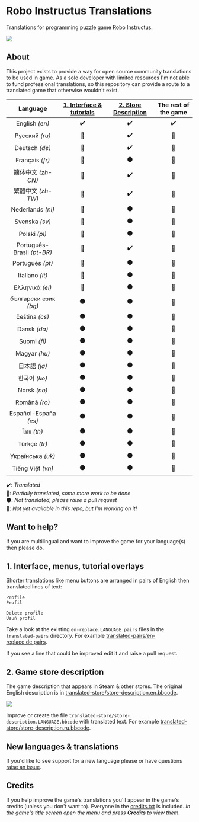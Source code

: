 Robo Instructus Translations
============================
Translations for programming puzzle game Robo Instructus.

![](https://user-images.githubusercontent.com/2331607/61449475-ee2c4c80-a94c-11e9-9390-3832f9c7f1e0.png)

## About
This project exists to provide a way for open source community translations to be used in game. As a solo developer with limited resources I'm not able to fund professional translations, so this repository can provide a route to a translated game that otherwise wouldn't exist.

Language | [1. Interface & tutorials](#1-interface-menus-tutorial-overlays "Interface, menus, tutorial overlays") | [2. Store Description](#2-game-store-description "Game description that appears in Steam & other stores.") | The rest of the game
:---: | :---: | :---: | :---:
English _(en)_ | :heavy_check_mark: | :heavy_check_mark: | :heavy_check_mark:
Русский _(ru)_ | :large_blue_circle: | :heavy_check_mark: | :no_entry_sign:
Deutsch _(de)_ | :large_blue_circle: | :heavy_check_mark: | :no_entry_sign:
Français _(fr)_ | :large_blue_circle: | :black_circle: | :no_entry_sign:
简体中文 _(zh-CN)_ | :large_blue_circle: | :heavy_check_mark: | :no_entry_sign:
繁體中文 _(zh-TW)_ | :large_blue_circle: | :heavy_check_mark: | :no_entry_sign:
Nederlands _(nl)_ | :large_blue_circle: | :black_circle: | :no_entry_sign:
Svenska _(sv)_ | :large_blue_circle: | :black_circle: | :no_entry_sign:
Polski _(pl)_ | :large_blue_circle: | :black_circle: | :no_entry_sign:
Português-Brasil _(pt-BR)_ | :large_blue_circle: | :heavy_check_mark: | :no_entry_sign:
Português _(pt)_ | :large_blue_circle: | :black_circle: | :no_entry_sign:
Italiano _(it)_ | :large_blue_circle: | :black_circle: | :no_entry_sign:
Ελληνικά _(el)_ | :large_blue_circle: | :black_circle: | :no_entry_sign:
български език _(bg)_ | :black_circle: | :black_circle: | :no_entry_sign:
čeština _(cs)_ | :black_circle: | :black_circle: | :no_entry_sign:
Dansk _(da)_ | :black_circle: | :black_circle: | :no_entry_sign:
Suomi _(fi)_ | :black_circle: | :black_circle: | :no_entry_sign:
Magyar _(hu)_ | :black_circle: | :black_circle: | :no_entry_sign:
日本語 _(ja)_ | :black_circle: | :black_circle: | :no_entry_sign:
한국어 _(ko)_ | :black_circle: | :black_circle: | :no_entry_sign:
Norsk _(no)_ | :black_circle: | :black_circle: | :no_entry_sign:
Română _(ro)_ | :black_circle: | :black_circle: | :no_entry_sign:
Español-España _(es)_ | :black_circle: | :black_circle: | :no_entry_sign:
ไทย _(th)_ | :black_circle: | :black_circle: | :no_entry_sign:
Türkçe _(tr)_ | :black_circle: | :black_circle: | :no_entry_sign:
Українська _(uk)_ | :black_circle: | :black_circle: | :no_entry_sign:
Tiếng Việt _(vn)_ | :black_circle: | :black_circle: | :no_entry_sign:

:heavy_check_mark:: _Translated_<br/>
:large_blue_circle:: _Partially translated, some more work to be done_<br/>
:black_circle:: _Not translated, please raise a pull request_<br/>
:no_entry_sign:: _Not yet available in this repo, but I'm working on it!_

## Want to help?
If you are multilingual and want to improve the game for your language(s) then please do.

## 1. Interface, menus, tutorial overlays
Shorter translations like menu buttons are arranged in pairs of English then translated lines of text:
```
Profile
Profil

Delete profile
Usuń profil
```

Take a look at the existing `en-replace.LANGUAGE.pairs` files in the `translated-pairs` directory. For example [translated-pairs/en-replace.de.pairs](./translated-pairs/en-replace.de.pairs).

If you see a line that could be improved edit it and raise a pull request.

## 2. Game store description
The game description that appears in Steam & other stores. The original English description is in [translated-store/store-description.en.bbcode](./translated-store/store-description.en.bbcode).

![](https://user-images.githubusercontent.com/2331607/59967068-293d8a80-951d-11e9-92c4-549bbeafe3a8.png)

Improve or create the file `translated-store/store-description.LANGUAGE.bbcode` with translated text. For example [translated-store/store-description.ru.bbcode](./translated-store/store-description.ru.bbcode).

## New languages & translations
If you'd like to see support for a new language please or have questions [raise an issue](https://github.com/big-ab-games/robo-instructus-translation/issues/new).

## Credits
If you help improve the game's translations you'll appear in the game's credits (unless you don't want to). Everyone in the [credits.txt](./credits.txt) is included. _In the game's title screen open the menu and press **Credits** to view them_.
